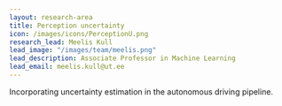 ```yaml
---
layout: research-area
title: Perception uncertainty
icon: /images/icons/PerceptionU.png
research_lead: Meelis Kull
lead_image: "/images/team/meelis.png"
lead_description: Associate Professor in Machine Learning
lead_email: meelis.kull@ut.ee
---
```


Incorporating uncertainty estimation in the autonomous driving pipeline.

